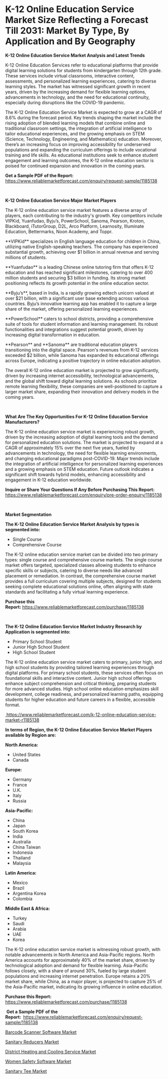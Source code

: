 <p><h1>K-12 Online Education Service Market Size Reflecting a Forecast Till 2031: Market By Type, By Application and By Geography</h1></p><p><strong>K-12 Online Education Service Market Analysis and Latest Trends</strong></p>
<p><p>K-12 Online Education Services refer to educational platforms that provide digital learning solutions for students from kindergarten through 12th grade. These services include virtual classrooms, interactive content, assessments, and personalized learning experiences, catering to diverse learning styles. The market has witnessed significant growth in recent years, driven by the increasing demand for flexible learning options, advancements in technology, and the need for educational continuity, especially during disruptions like the COVID-19 pandemic.</p><p>The K-12 Online Education Service Market is expected to grow at a CAGR of 8.6% during the forecast period. Key trends shaping the market include the rising adoption of blended learning models that combine online and traditional classroom settings, the integration of artificial intelligence to tailor educational experiences, and the growing emphasis on STEM (Science, Technology, Engineering, and Mathematics) education. Moreover, there’s an increasing focus on improving accessibility for underserved populations and expanding the curriculum offerings to include vocational training and life skills. As educational institutions seek to enhance student engagement and learning outcomes, the K-12 online education sector is poised for continued expansion and innovation in the coming years.</p></p>
<p><strong>Get a Sample PDF of the Report:&nbsp;</strong> <a href="https://www.reliablemarketforecast.com/enquiry/request-sample/1185138?utm_campaign=1140&utm_medium=2&utm_source=Github&utm_content=ia&utm_term=22102024&utm_id=k-12-online-education-service">https://www.reliablemarketforecast.com/enquiry/request-sample/1185138</a></p>
<p>&nbsp;</p>
<p><strong>K-12 Online Education Service Major Market Players</strong></p>
<p><p>The K-12 online education service market features a diverse array of players, each contributing to the industry's growth. Key competitors include VIPKid, Yuanfudao, Byju’s, PowerSchool, Sanoma, Pearson, Kroton, Blackboard, iTutorGroup, D2L, Arco Platform, Learnosity, Illuminate Education, Bettermarks, Noon Academy, and Toppr.</p><p>**VIPKid** specializes in English language education for children in China, utilizing native English-speaking teachers. The company has experienced substantial growth, achieving over $1 billion in annual revenue and serving millions of students.</p><p>**Yuanfudao** is a leading Chinese online tutoring firm that offers K-12 education and has reached significant milestones, catering to over 400 million students and securing $3 billion in funding. Its strong market positioning reflects its growth potential in the online education sector.</p><p>**Byju’s**, based in India, is a rapidly growing edtech unicorn valued at over $21 billion, with a significant user base extending across various countries. Byju’s innovative learning app has enabled it to capture a large share of the market, offering personalized learning experiences.</p><p>**PowerSchool** caters to school districts, providing a comprehensive suite of tools for student information and learning management. Its robust functionalities and integrations suggest potential growth, driven by increasing digital transformation in education.</p><p>**Pearson** and **Sanoma** are traditional education players transitioning into the digital space. Pearson's revenues from K-12 services exceeded $2 billion, while Sanoma has expanded its educational offerings across Europe, indicating a positive trajectory in online education adoption.</p><p>The overall K-12 online education market is projected to grow significantly, driven by increasing internet accessibility, technological advancements, and the global shift toward digital learning solutions. As schools prioritize remote learning flexibility, these companies are well-positioned to capture a larger market share, expanding their innovation and delivery models in the coming years.</p></p>
<p>&nbsp;</p>
<p><strong>What Are The Key Opportunities For K-12 Online Education Service Manufacturers?</strong></p>
<p><p>The K-12 online education service market is experiencing robust growth, driven by the increasing adoption of digital learning tools and the demand for personalized education solutions. The market is projected to expand at a CAGR of approximately 15% over the next five years, fueled by advancements in technology, the need for flexible learning environments, and changing educational paradigms post-COVID-19. Major trends include the integration of artificial intelligence for personalized learning experiences and a growing emphasis on STEM education. Future outlook indicates a significant shift towards hybrid models, enhancing accessibility and engagement in K-12 education worldwide.</p></p>
<p><strong>Inquire or Share Your Questions If Any Before Purchasing This Report:</strong> <a href="https://www.reliablemarketforecast.com/enquiry/pre-order-enquiry/1185138?utm_campaign=1140&utm_medium=2&utm_source=Github&utm_content=ia&utm_term=22102024&utm_id=k-12-online-education-service">https://www.reliablemarketforecast.com/enquiry/pre-order-enquiry/1185138</a></p>
<p>&nbsp;</p>
<p><strong>Market Segmentation</strong></p>
<p><strong>The K-12 Online Education Service Market Analysis by types is segmented into:</strong></p>
<p><ul><li>Single Course</li><li>Comprehensive Course</li></ul></p>
<p><p>The K-12 online education service market can be divided into two primary types: single course and comprehensive course markets. The single course market offers targeted, specialized classes allowing students to enhance specific skills or subjects, catering to diverse needs like advanced placement or remediation. In contrast, the comprehensive course market provides a full curriculum covering multiple subjects, designed for students seeking complete educational solutions online, often aligning with state standards and facilitating a fully virtual learning experience.</p></p>
<p><strong>Purchase this Report:&nbsp;</strong><a href="https://www.reliablemarketforecast.com/purchase/1185138?utm_campaign=1140&utm_medium=2&utm_source=Github&utm_content=ia&utm_term=22102024&utm_id=k-12-online-education-service">https://www.reliablemarketforecast.com/purchase/1185138</a></p>
<p>&nbsp;</p>
<p><strong>The K-12 Online Education Service Market Industry Research by Application is segmented into:</strong></p>
<p><ul><li>Primary School Student</li><li>Junior High School Student</li><li>High School Student</li></ul></p>
<p><p>The K-12 online education service market caters to primary, junior high, and high school students by providing tailored learning experiences through digital platforms. For primary school students, these services often focus on foundational skills and interactive content. Junior high school offerings enhance subject comprehension and critical thinking, preparing students for more advanced studies. High school online education emphasizes skill development, college readiness, and personalized learning paths, equipping students for higher education and future careers in a flexible, accessible format.</p></p>
<p><a href="https://www.reliablemarketforecast.com/k-12-online-education-service-market-r1185138?utm_campaign=1140&utm_medium=2&utm_source=Github&utm_content=ia&utm_term=22102024&utm_id=k-12-online-education-service">&nbsp;https://www.reliablemarketforecast.com/k-12-online-education-service-market-r1185138</a></p>
<p><strong>In terms of Region, the K-12 Online Education Service Market Players available by Region are:</strong></p>
<p>
    <p> <strong> North America: </strong>
        <ul>
            <li>United States</li>
            <li>Canada</li>
        </ul>
        </p> 
    <p> <strong> Europe: </strong>
        <ul>
            <li>Germany</li>
            <li>France</li>
            <li>U.K.</li>
            <li>Italy</li>
            <li>Russia</li>
        </ul>
        </p> 
    <p> <strong> Asia-Pacific: </strong>
        <ul>
            <li>China</li>
            <li>Japan</li>
            <li>South Korea</li>
            <li>India</li>
            <li>Australia</li>
            <li>China Taiwan</li>
            <li>Indonesia</li>
            <li>Thailand</li>
            <li>Malaysia</li>
        </ul>
        </p> 
    <p> <strong> Latin America: </strong>
        <ul>
            <li>Mexico</li>
            <li>Brazil</li>
            <li>Argentina Korea</li>
            <li>Colombia</li>
        </ul>
        </p> 
    <p> <strong> Middle East & Africa: </strong>
        <ul>
            <li>Turkey</li>
            <li>Saudi</li>
            <li>Arabia</li>
            <li>UAE</li>
            <li>Korea</li>
        </ul>
    </p>
    </p>
<p><p>The K-12 online education service market is witnessing robust growth, with notable advancements in North America and Asia-Pacific regions. North America accounts for approximately 40% of the market share, driven by technological adoption and demand for flexible learning. Asia-Pacific follows closely, with a share of around 30%, fueled by large student populations and increasing internet penetration. Europe retains a 20% market share, while China, as a major player, is projected to capture 25% of the Asia-Pacific market, indicating its growing influence in online education.</p></p>
<p><strong>Purchase this Report: </strong><a href="https://www.reliablemarketforecast.com/purchase/1185138?utm_campaign=1140&utm_medium=2&utm_source=Github&utm_content=ia&utm_term=22102024&utm_id=k-12-online-education-service">https://www.reliablemarketforecast.com/purchase/1185138</a></p>
<p>&nbsp;<strong>Get a Sample PDF of the Report:&nbsp;&nbsp;</strong><a href="https://www.reliablemarketforecast.com/enquiry/request-sample/1185138?utm_campaign=1140&utm_medium=2&utm_source=Github&utm_content=ia&utm_term=22102024&utm_id=k-12-online-education-service">https://www.reliablemarketforecast.com/enquiry/request-sample/1185138</a></p>
<p><strong></strong></p>
<p><p><a href="https://www.linkedin.com/pulse/barcode-scanner-software-market-evolution-future-outlook-forecasting-t2onc?utm_campaign=1140&utm_medium=2&utm_source=Github&utm_content=ia&utm_term=22102024&utm_id=k-12-online-education-service">Barcode Scanner Software Market</a></p><p><a href="https://issuu.com/reportprime-2/docs/sanitary-reducers-market-size-2030._8607f53abe4ae5?utm_campaign=1140&utm_medium=2&utm_source=Github&utm_content=ia&utm_term=22102024&utm_id=k-12-online-education-service">Sanitary Reducers Market</a></p><p><a href="https://github.com/rieuydbalon3b/Market-Research-Report-List-1/blob/main/district-heating-and-cooling-service-market.md?utm_campaign=1140&utm_medium=2&utm_source=Github&utm_content=ia&utm_term=22102024&utm_id=k-12-online-education-service">District Heating and Cooling Service Market</a></p><p><a href="https://www.linkedin.com/pulse/women-safety-software-market-size-share-competitive-landscape-d6h1c?utm_campaign=1140&utm_medium=2&utm_source=Github&utm_content=ia&utm_term=22102024&utm_id=k-12-online-education-service">Women Safety Software Market</a></p><p><a href="https://issuu.com/reportprime-2/docs/sanitary-tee-market-size-2030.pptx_efcd724c7866dd?utm_campaign=1140&utm_medium=2&utm_source=Github&utm_content=ia&utm_term=22102024&utm_id=k-12-online-education-service">Sanitary Tee Market</a></p></p>